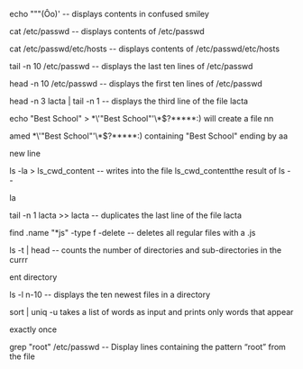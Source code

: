 echo "\""(Ôo)' -- displays contents in confused smiley                                                                                  

cat /etc/passwd -- displays contents of /etc/passwd                                                                                     

cat /etc/passwd/etc/hosts -- displays contents of /etc/passwd/etc/hosts                                                                 

tail -n 10 /etc/passwd -- displays the last ten lines of /etc/passwd                                                                    

head -n 10 /etc/passwd -- displays the first ten lines of /etc/passwd                                                                   

head -n 3 lacta | tail -n 1 --  displays the third line of the file lacta                                                               

echo "Best School" > \*\\'"Best School"\'\\*$\?\*\*\*\*\*:) will create a file nn                                                       

amed \*\\'"Best School"\'\\*$\?\*\*\*\*\*:) containing "Best School" ending by aa                                                       

 new line                                                                                                                               

ls -la > ls_cwd_content -- writes into the file ls_cwd_contentthe result of ls --                                                       

la                                                                                                                                      

tail -n 1 lacta >> lacta -- duplicates the last line of the file lacta                                                                  

find .name "*js" -type f -delete -- deletes all regular files with a .js                                                                

ls -t | head -- counts the number of directories and sub-directories in the currr                                                       

ent directory                                                                                                                           

ls -l n-10  -- displays the ten newest files in a directory                                                                             

sort | uniq -u takes a list of words as input and prints only words that appear                                                         

exactly once                                                                                                                            

grep "root" /etc/passwd -- Display lines containing the pattern “root” from the file
